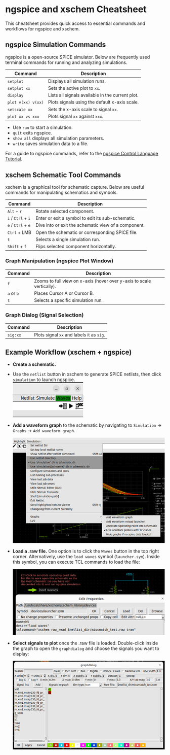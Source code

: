 # ngspice and xschem Cheatsheet

This cheatsheet provides quick access to essential commands and workflows for ngspice and xschem.

## ngspice Simulation Commands

ngspice is a open-source SPICE simulator. Below are frequently used terminal commands for running and analyzing simulations.

| Command              | Description                                          |
| -------------------- | ---------------------------------------------------- |
| `setplot`            | Displays all simulation runs.                        |
| `setplot xx`         | Sets the active plot to `xx`.                        |
| `display`            | Lists all signals available in the current plot.     |
| `plot v(xx) v(xx)`   | Plots signals using the default x-axis scale.        |
| `setscale xx`        | Sets the x-axis scale to signal `xx`.                |
| `plot xx vs xxx`     | Plots signal `xx` against `xxx`.                     |

- Use `run` to start a simulation.
- `quit` exits ngspice.
- `show all` displays all simulation parameters.
- `write` saves simulation data to a file.

For a guide to ngspice commands, refer to the [ngspice Control Language Tutorial](https://ngspice.sourceforge.io/ngspice-control-language-tutorial.html).

## xschem Schematic Tool Commands

xschem is a graphical tool for schematic capture. Below are useful commands for manipulating schematics and symbols.

| Command              | Description                                                  |
| -------------------- | ------------------------------------------------------------ |
| `Alt` + `r`          | Rotate selected component.                                    |
| `i` / `Ctrl` + `i`   | Enter or exit a symbol to edit its sub-schematic.             |
| `e` / `Ctrl` + `e`   | Dive into or exit the schematic view of a component.          |
| `Ctrl` + LMB         | Open the schematic or corresponding SPICE file.               |
| `t`                  | Selects a single simulation run.                              |
| `Shift` + `f`        | Flips selected component horizontally.                        |

### Graph Manipulation (ngspice Plot Window)

| Command              | Description                                                                                   |
| -------------------- | --------------------------------------------------------------------------------------------- |
| `f`                  | Zooms to full view on x-axis (hover over y-axis to scale vertically).                         |
| `a` or `b`           | Places Cursor A or Cursor B.                                                                  |
| `t`                  | Selects a specific simulation run.                                                            |

### Graph Dialog (Signal Selection)

| Command              | Description                                                        |
| -------------------- | ------------------------------------------------------------------ |
| `sig:xx`             | Plots signal `xx` and labels it as `sig`.                          |

## Example Workflow (xschem + ngspice)

- **Create a schematic.**  
- Use the `netlist` button in xschem to generate SPICE netlists, then click `simulation` to launch ngspice.  
  ![xschem_button](./img/xschem_simulate_netlist.png)  

- **Add a waveform graph** to the schematic by navigating to `Simulation` → `Graphs` → `Add waveform graph`.  

  ![xschem_graph](./img/xschem_graph.png)  

- **Load a .raw file.** One option is to click the `Waves` button in the top right corner. Alternatively, use the `load waves` symbol (`launcher.sym`). Inside this symbol, you can execute TCL commands to load the file:  

  ![xschem_load_waves](./img/xschem_launcher_sym.png)  

- **Select signals to plot** once the .raw file is loaded. Double-click inside the graph to open the `graphdialog` and choose the signals you want to display:  

  ![xschem_waves_dia](./img/xschem_graphdialog.png)  
